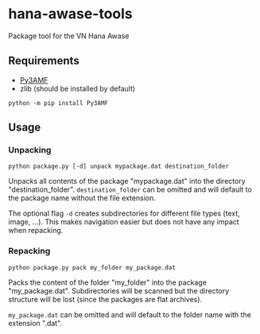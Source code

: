 # hana-awase-tools
Package tool for the VN Hana Awase

## Requirements
- [Py3AMF](https://github.com/StdCarrot/Py3AMF)
- zlib (should be installed by default)

```
python -m pip install Py3AMF
```

## Usage
### Unpacking

```
python package.py [-d] unpack mypackage.dat destination_folder
```

Unpacks all contents of the package "mypackage.dat" into the directory "destination_folder".
`destination_folder` can be omitted and will default to the package name without the file extension.

The optional flag `-d` creates subdirectories for different file types (text, image, ...). This makes navigation easier but does not have any impact when repacking.

### Repacking

```
python package.py pack my_folder my_package.dat
```

Packs the content of the folder "my_folder" into the package "my_package.dat". Subdirectories will be scanned but the directory structure will be lost (since the packages are flat archives).

`my_package.dat` can be omitted and will default to the folder name with the extension ".dat".
